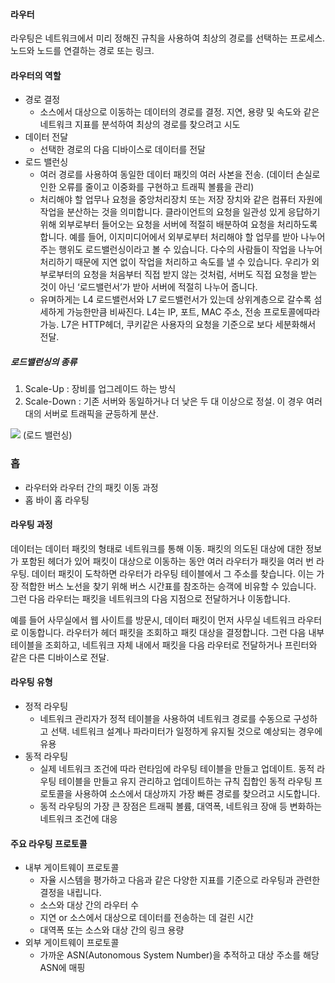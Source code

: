 #### 라우터
라우팅은 네트워크에서 미리 정해진 규칙을 사용하여 최상의 경로를 선택하는 프로세스. 노드와 노드를 연결하는 경로 또는 링크. 

#### 라우터의 역할
- 경로 결정
	- 소스에서 대상으로 이동하는 데이터의 경로를 결정. 지연, 용량 및 속도와 같은 네트워크 지표를 분석하여 최상의 경로를 찾으려고 시도
- 데이터 전달
	- 선택한 경로의 다음 디바이스로 데이터를 전달
- 로드 밸런싱
	- 여러 경로를 사용하여 동일한 데이터 패킷의 여러 사본을 전송. (데이터 손실로 인한 오류를 줄이고 이중화를 구현하고 트래픽 볼륨을 관리)
	- 처리해야 할 업무나 요청을 중앙처리장치 또는 저장 장치와 같은 컴퓨터 자원에 작업을 분산하는 것을 의미합니다. 클라이언트의 요청을 일관성 있게 응답하기 위해 외부로부터 들어오는 요청을 서버에 적절히 배분하여 요청을 처리하도록 합니다. 예를 들어, 이지미디어에서 외부로부터 처리해야 할 업무를 받아 나누어 주는 행위도 로드밸런싱이라고 볼 수 있습니다. 다수의 사람들이 작업을 나누어 처리하기 때문에 지연 없이 작업을 처리하고 속도를 낼 수 있습니다. 우리가 외부로부터의 요청을 처음부터 직접 받지 않는 것처럼, 서버도 직접 요청을 받는 것이 아닌 ‘로드밸런서’가 받아 서버에 적절히 나누어 줍니다.
	- 유며하게는 L4 로드밸런서와 L7 로드밸런서가 있는데 상위계층으로 갈수록 섬세하게 가능한만큼 비싸진다. L4는 IP, 포트, MAC 주소, 전송 프로토콜에따라 가능. L7은 HTTP헤더, 쿠키같은 사용자의 요청을 기준으로 보다 세분화해서 전달. 

##### 로드밸런싱의 종류
1. Scale-Up : 장비를 업그레이드 하는 방식
2. Scale-Down : 기존 서버와 동일하거나 더 낮은 두 대 이상으로 정설. 이 경우 여러대의 서버로 트래픽을 균등하게 분산.

![](https://i.imgur.com/OpGlU87.png)
(로드 밸런싱)

### 홉
- 라우터와 라우터 간의 패킷 이동 과정
- 홉 바이 홉 라우팅

#### 라우팅 과정
데이터는 데이터 패킷의 형태로 네트워크를 통해 이동. 패킷의 의도된 대상에 대한 정보가 포함된 헤더가 있어 패킷이 대상으로 이동하는 동안 여러 라우터가 패킷을 여러 번 라우팅.
데이터 패킷이 도착하면 라우터가 라우팅 테이블에서 그 주소를 찾습니다. 이는 가장 적합한 버스 노선을 찾기 위해 버스 시간표를 참조하는 승객에 비유할 수 있습니다. 그런 다음 라우터는 패킷을 네트워크의 다음 지점으로 전달하거나 이동합니다.

예를 들어 사무실에서 웹 사이트를 방문시, 데이터 패킷이 먼저 사무실 네트워크 라우터로 이동합니다. 라우터가 헤더 패킷을 조회하고 패킷 대상을 결정합니다. 그런 다음 내부 테이블을 조회하고, 네트워크 자체 내에서 패킷을 다음 라우터로 전달하거나 프린터와 같은 다른 디바이스로 전달.

#### 라우팅 유형
- 정적 라우팅
	- 네트워크 관리자가 정적 테이블을 사용하여 네트워크 경로를 수동으로 구성하고 선택. 네트워크 설계나 파라미터가 일정하게 유지될 것으로 예상되는 경우에 유용
- 동적 라우팅
	-  실제 네트워크 조건에 따라 런타임에 라우팅 테이블을 만들고 업데이트. 동적 라우팅 테이블을 만들고 유지 관리하고 업데이트하는 규칙 집합인 동적 라우팅 프로토콜을 사용하여 소스에서 대상까지 가장 빠른 경로를 찾으려고 시도합니다.
	- 동적 라우팅의 가장 큰 장점은 트래픽 볼륨, 대역폭, 네트워크 장애 등 변화하는 네트워크 조건에 대응

#### 주요 라우팅 프로토콜
- 내부 게이트웨이 프로토콜
	- 자율 시스템을 평가하고 다음과 같은 다양한 지표를 기준으로 라우팅과 관련한 결정을 내립니다.
	- 소스와 대상 간의 라우터 수
	- 지연 or 소스에서 대상으로 데이터를 전송하는 데 걸린 시간
	- 대역폭 또는 소스와 대상 간의 링크 용량
- 외부 게이트웨이 프로토콜
	- 가까운 ASN(Autonomous System Number)을 추적하고 대상 주소를 해당 ASN에 매핑